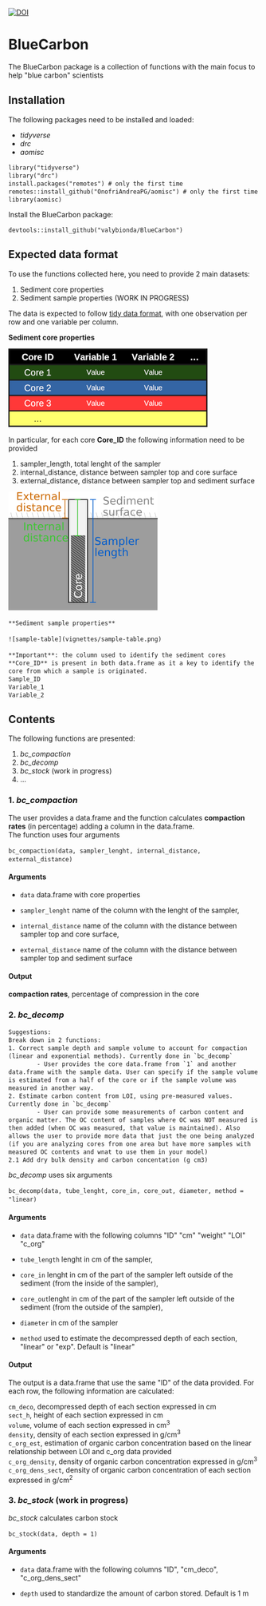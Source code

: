 [![DOI](https://zenodo.org/badge/336005552.svg)](https://zenodo.org/badge/latestdoi/336005552) 

# BlueCarbon

The BlueCarbon package is a collection of functions with the main focus to help "blue carbon" scientists

## Installation

The following packages need to be installed and loaded:
- *tidyverse*
- *drc*
- *aomisc*

```
library("tidyverse")
library("drc")
install.packages("remotes") # only the first time
remotes::install_github("OnofriAndreaPG/aomisc") # only the first time
library(aomisc)
```

Install the BlueCarbon package:
```
devtools::install_github("valybionda/BlueCarbon")
```

## Expected data format

To use the functions collected here, you need to provide 2 main datasets:
1. Sediment core properties
2. Sediment sample properties (WORK IN PROGRESS)

The data is expected to follow [tidy data format](https://cran.r-project.org/web/packages/tidyr/vignettes/tidy-data.html), with one observation per row and one variable per column.

**Sediment core properties**

![core-table](vignettes/core-table.png)

In particular, for each core **Core_ID** the following information need to be provided  
1. sampler_length, total lenght of the sampler
2. internal_distance, distance between sampler top and core surface
3. external_distance, distance between sampler top and sediment surface

![core-extraction](vignettes/core-extraction.png)

```
**Sediment sample properties**

![sample-table](vignettes/sample-table.png)

**Important**: the column used to identify the sediment cores **Core_ID** is present in both data.frame as it a key to identify the core from which a sample is originated.
Sample_ID
Variable_1
Variable_2
```

## Contents

The following functions are presented:
1.  *bc_compaction*
2.  *bc_decomp*
3.  *bc_stock* (work in progress)
4.  ...        
           
          
### 1. *bc_compaction*

The user provides a data.frame and the function calculates **compaction rates** (in percentage) adding a column in the data.frame.       
The function uses four arguments     

`bc_compaction(data, sampler_lenght, internal_distance, external_distance)`

#### Arguments
- `data` data.frame with core properties
          
- `sampler_lenght` name of the column with the lenght of the sampler,
- `internal_distance` name of the column with the distance between sampler top and core surface,
- `external_distance` name of the column with the distance between sampler top and sediment surface

#### Output

**compaction rates**, percentage of compression in the core      


### 2. *bc_decomp*

```
Suggestions:
Break down in 2 functions:  
1. Correct sample depth and sample volume to account for compaction (linear and exponential methods). Currently done in `bc_decomp`
		- User provides the core data.frame from `1` and another data.frame with the sample data. User can specify if the sample volume is estimated from a half of the core or if the sample volume was measured in another way.
2. Estimate carbon content from LOI, using pre-measured values. Currently done in `bc_decomp`
		- User can provide some measurements of carbon content and organic matter. The OC content of samples where OC was NOT measured is then added (when OC was measured, that value is maintained). Also allows the user to provide more data that just the one being analyzed (if you are analyzing cores from one area but have more samples with measured OC contents and wnat to use them in your model)
2.1 Add dry bulk density and carbon concentation (g cm3)
```

*bc_decomp* uses six arguments  

`bc_decomp(data, tube_lenght, core_in, core_out, diameter, method = "linear)`

#### Arguments

- `data` data.frame with the following columns "ID"	"cm"	"weight"	"LOI"	"c_org"

- `tube_length` lenght in cm of the sampler,
- `core_in` lenght in cm of the part of the sampler left outside of the sediment (from the inside of the sampler),
- `core_out`lenght in cm of the part of the sampler left outside of the sediment (from the outside of the sampler),
- `diameter` in cm of the sampler
- `method` used to estimate the decompressed depth of each section, "linear" or "exp". Default is "linear"

#### Output

The output is a data.frame that use the same "ID" of the data provided. For each row, the following information are calculated: 

`cm_deco`, decompressed depth of each section expressed in cm    
`sect_h`, height of each section expressed in cm     
`volume`, volume of each section expressed in cm<sup>3</sup>   
`density`, density of each section expressed in g/cm<sup>3</sup>     
`c_org_est`, estimation of organic carbon concentration based on the linear relationship between LOI and c_org data provided       
`c_org_density`, density of organic carbon concentration expressed in g/cm<sup>3</sup>           
`c_org_dens_sect`, density of organic carbon concentration of each section expressed in g/cm<sup>2</sup>      

### 3. *bc_stock* (work in progress)

*bc_stock* calculates carbon stock 

`bc_stock(data, depth = 1)`

#### Arguments

- `data` data.frame with the following columns "ID", "cm_deco", "c_org_dens_sect"     

- `depth` used to standardize the amount of carbon stored. Default is 1 m

